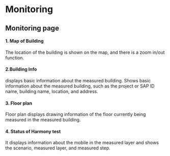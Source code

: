 # Monitoring

## Monitoring page 


#### 1. Map of Building 
The location of the building is shown on the map, and there is a zoom in/out function.


#### 2.Building Info
displays basic information about the measured building. Shows basic information about the measured building, such as the project or SAP ID name, building name, location, and address.
 

#### 3.	Floor plan
Floor plan displays drawing information of the floor currently being measured in the measured building.
 
#### 4.	Status of Harmony test
It displays information about the mobile in the measured layer and shows the scenario, measured layer, and measured step.
